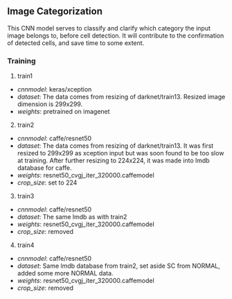 ## Image Categorization
This CNN model serves to classify and clarify which category the input image belongs to, before cell detection. It will contribute to the confirmation of detected cells, and save time to some extent.

### Training
1. train1
 - _cnnmodel_: keras/xception
 - _dataset_: The data comes from resizing of darknet/train13. Resized image dimension is 299x299.
 - _weights_: pretrained on imagenet

2. train2
 - _cnnmodel_: caffe/resnet50
 - _dataset_: The data comes from resizing of darknet/train13. It was first resized to 299x299 as xception input but was soon found to be too slow at training. After further resizing to 224x224, it was made into lmdb database for caffe.
 - _weights_: resnet50_cvgj_iter_320000.caffemodel
 - _crop_size_: set to 224
 
3. train3
 - _cnnmodel_: caffe/resnet50
 - _dataset_: The same lmdb as with train2
 - _weights_: resnet50_cvgj_iter_320000.caffemodel
 - _crop_size_: removed

4. train4
 - _cnnmodel_: caffe/resnet50
 - _dataset_: Same lmdb database from train2, set aside SC from NORMAL, added some more NORMAL data.
 - _weights_: resnet50_cvgj_iter_320000.caffemodel
 - _crop_size_: removed
